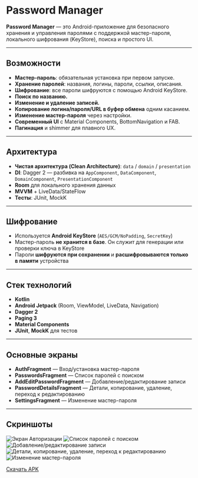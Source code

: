 # Password Manager

**Password Manager** — это Android-приложение для безопасного хранения и управления паролями с поддержкой мастер-пароля, локального шифрования (KeyStore), поиска и простого UI.

---

## Возможности

- **Мастер-пароль**: обязательная установка при первом запуске.
- **Хранение паролей**: названия, логины, пароли, ссылки, описания.
- **Шифрование**: все пароли шифруются с помощью Android KeyStore.
- **Поиск по названию.**
- **Изменение и удаление записей.**
- **Копирование логина/пароля/URL в буфер обмена** одним касанием.
- **Изменение мастер-пароля** через настройки.
- **Современный UI** с Material Components, BottomNavigation и FAB.
- **Пагинация** и shimmer для плавного UX.

---

## Архитектура

- **Чистая архитектура (Clean Architecture)**: `data` / `domain` / `presentation`
- **DI**: Dagger 2 — разбивка на `AppComponent`, `DataComponent`, `DomainComponent`, `PresentationComponent`
- **Room** для локального хранения данных
- **MVVM** + LiveData/StateFlow
- **Тесты**: JUnit, MockK

---

## Шифрование

- Используется **Android KeyStore** (`AES/GCM/NoPadding`, `SecretKey`)
- Мастер-пароль **не хранится в базе**. Он служит для генерации или проверки ключа в KeyStore
- Пароли **шифруются при сохранении** и **расшифровываются только в памяти** устройства

---

## Стек технологий

- **Kotlin**
- **Android Jetpack** (Room, ViewModel, LiveData, Navigation)
- **Dagger 2**
- **Paging 3**
- **Material Components**
- **JUnit**, **MockK** для тестов

---

## Основные экраны

- **AuthFragment** — Вход/установка мастер-пароля
- **PasswordsFragment** — Список паролей с поиском
- **AddEditPasswordFragment** — Добавление/редактирование записи
- **PasswordDetailsFragment** — Детали, копирование, удаление, переход к редактированию
- **SettingsFragment** — Изменение мастер-пароля

---

## Скриншоты

![Экран Авторизации](screenshots/img.png)
![Список паролей с поиском](screenshots/img_1.png)
![Добавление/редактирование записи](screenshots/img_3.png)
![Детали, копирование, удаление, переход к редактированию](screenshots/img_2.png)
![Изменение мастер-пароля](screenshots/img_4.png)

[Скачать APK](https://github.com/ByteTheKernel/password-manager/releases/download/v1.0.0/app-debug.apk)


